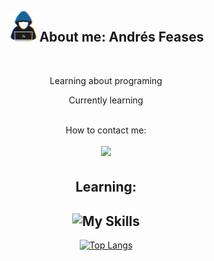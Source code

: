 <div align="center">   
  
## <picture><img src = "https://github.com/0xAbdulKhalid/0xAbdulKhalid/raw/main/assets/mdImages/about_me.gif" width = 50px></picture>**About me: Andrés Feases**

<br>   

 Learning about programing
 
 Currently learning
                                
<br>
How to contact me: 
<br><br>
<a href="mailto:alluesmaf@iesch.org" target="_blank">
<img src="https://img.shields.io/badge/gmail-%23EA4335.svg?style=for-the-badge&logo=gmail&logoColor=white" t=mail style="margin-bottom: 5px;" />
</a>

<br>
                                      
## **Learning:**
![My Skills](https://skillicons.dev/icons?i=python,java,cpp,github,mysql,md,html,css,bootstrap,&perline=3)
---

[![Top Langs](https://github-readme-stats.vercel.app/api/top-langs/?username=AFeases&layout=donut-vertical)](https://github.com/AFeases/)
  


</div>
